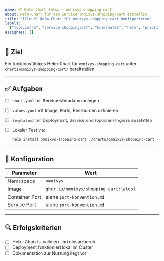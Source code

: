 ```yaml
---
name: 📦 Helm Chart Setup – omnixys-shopping-cart
about: Helm-Chart für den Service omnixys-shopping-cart erstellen
title: "[Cloud] Helm-Chart für omnixys-shopping-cart konfigurieren"
labels:
  ["type:infra", "service:shoppingcart", "kubernetes", "helm", "priority:high"]
assignees: []
---
```


## 🎯 Ziel

Ein funktionsfähiges Helm-Chart für `omnixys-shopping-cart` unter `charts/omnixys-shopping-cart/` bereitstellen.

---

## ✅ Aufgaben

- [ ] `Chart.yaml` mit Service-Metadaten anlegen
- [ ] `values.yaml` mit Image, Ports, Ressourcen definieren
- [ ] `templates/` mit Deployment, Service und (optional) Ingress ausstatten
- [ ] Lokaler Test via:

  ```bash
  helm install omnixys-shopping-cart ./charts/omnixys-shopping-cart --namespace omnixys
  ```

---

## 🔧 Konfiguration

| Parameter      | Wert                                   |
| -------------- | -------------------------------------- |
| Namespace      | `omnixys`                              |
| Image          | `ghcr.io/omnixys/shopping-cart:latest` |
| Container Port | siehe `port-konvention.md`             |
| Service Port   | siehe `port-konvention.md`             |

---

## 🔍 Erfolgskriterien

- [ ] Helm-Chart ist validiert und einsatzbereit
- [ ] Deployment funktioniert lokal im Cluster
- [ ] Dokumentation zur Nutzung liegt vor
